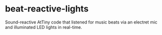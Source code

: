 # beat-reactive-lights
Sound-reactive AtTiny code that listened for music beats via an electret mic and illuminated LED lights in real-time.
